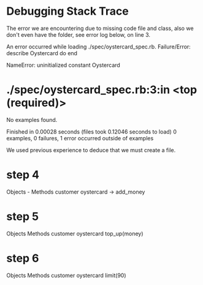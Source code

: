 # Debugging Stack Trace #

The error we are encountering due to missing code file and class, also we don't
even have the folder, see error log below, on line 3.

An error occurred while loading ./spec/oystercard_spec.rb.
Failure/Error:
  describe Oystercard do
  end

NameError:
  uninitialized constant Oystercard
# ./spec/oystercard_spec.rb:3:in <top (required)>
No examples found.


Finished in 0.00028 seconds (files took 0.12046 seconds to load)
0 examples, 0 failures, 1 error occurred outside of examples

We used previous experience to deduce that we must create a file.

# step 4

Objects - Methods
customer
oystercard -> add_money

# step 5

Objects     Methods
customer
oystercard  top_up(money)

# step 6

Objects     Methods
customer
oystercard  limit(90)

